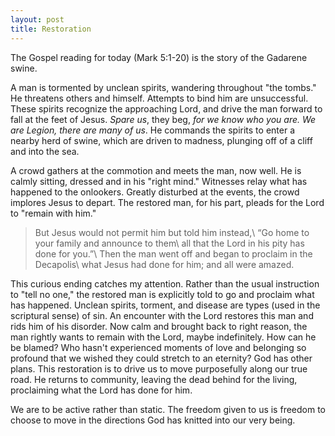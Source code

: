 ```yaml
---
layout: post
title: Restoration
---
```

The Gospel reading for today (Mark 5:1-20) is the story of the Gadarene swine.

A man is tormented by unclean spirits, wandering throughout "the tombs." He threatens others and himself. Attempts to bind him are unsuccessful. These spirits recognize the approaching Lord, and drive the man forward to fall at the feet of Jesus. _Spare us_, they beg, _for we know who you are. We are Legion, there are many of us_. He commands the spirits to enter a nearby herd of swine, which are driven to madness, plunging off of a cliff and into the sea.

A crowd gathers at the commotion and meets the man, now well. He is calmly sitting, dressed and in his "right mind."  Witnesses relay what has happened to the onlookers. Greatly disturbed at the events, the crowd implores Jesus to depart. The restored man, for his part, pleads for the Lord to "remain with him."

>But Jesus would not permit him but told him instead,\\
“Go home to your family and announce to them\\
all that the Lord in his pity has done for you.”\\
Then the man went off and began to proclaim in the Decapolis\\
what Jesus had done for him; and all were amazed.

This curious ending catches my attention. Rather than the usual instruction to "tell no one," the restored man is explicitly told to go and proclaim what has happened. Unclean spirits, torment, and disease are types (used in the scriptural sense) of sin. An encounter with the Lord restores this man and rids him of his disorder. Now calm and brought back to right reason, the man rightly wants to remain with the Lord, maybe indefinitely. How can he be blamed? Who hasn't experienced moments of  love and belonging so profound that we wished they could stretch to an eternity? God has other plans. This restoration is to drive us to move purposefully along our true road. He returns to community, leaving the dead behind for the living, proclaiming what the Lord has done for him.

We are to be active rather than static. The freedom given to us is freedom to choose to move in the directions God has knitted into our very being.
